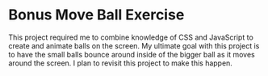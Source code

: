 # Bonus Move Ball Exercise

This project required me to combine knowledge of CSS and JavaScript to create and animate balls on the screen. My ultimate goal with this project is to have the small balls bounce around inside of the bigger ball as it moves around the screen. I plan to revisit this project to make this happen.